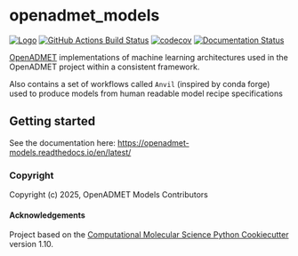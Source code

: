 openadmet_models
==============================
[//]: # (Badges)
[![Logo](https://img.shields.io/badge/OSMF-OpenADMET-%23002f4a)](https://openadmet.org/)
[![GitHub Actions Build Status](https://github.com/OpenADMET/openadmet_models/workflows/CI/badge.svg)](https://github.com/OpenADMET/openadmet_models/actions?query=workflow%3ACI)
[![codecov](https://codecov.io/gh/OpenADMET/openadmet_models/branch/main/graph/badge.svg)](https://codecov.io/gh/OpenADMET/openadmet_models/branch/main)
[![Documentation Status](https://readthedocs.org/projects/openadmet-models/badge/?version=latest)](https://openadmet-models.readthedocs.io/en/latest/?badge=latest)


[OpenADMET](https://openadmet.org/) implementations of machine learning architectures used in the OpenADMET project within a consistent framework. 

Also contains a set of workflows called `Anvil` (inspired by conda forge) used to produce models from human readable model recipe specifications

## Getting started

See the documentation here: https://openadmet-models.readthedocs.io/en/latest/

### Copyright

Copyright (c) 2025, OpenADMET Models Contributors


#### Acknowledgements
 
Project based on the 
[Computational Molecular Science Python Cookiecutter](https://github.com/molssi/cookiecutter-cms) version 1.10.
